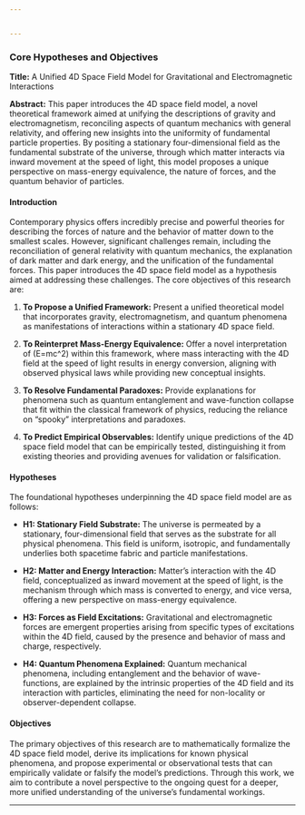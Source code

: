 ```yaml
---


---
```


<h3 id="core-hypotheses-and-objectives">Core Hypotheses and Objectives</h3>
<p><strong>Title:</strong> A Unified 4D Space Field Model for Gravitational and Electromagnetic Interactions</p>
<p><strong>Abstract:</strong> This paper introduces the 4D space field model, a novel theoretical framework aimed at unifying the descriptions of gravity and electromagnetism, reconciling aspects of quantum mechanics with general relativity, and offering new insights into the uniformity of fundamental particle properties. By positing a stationary four-dimensional field as the fundamental substrate of the universe, through which matter interacts via inward movement at the speed of light, this model proposes a unique perspective on mass-energy equivalence, the nature of forces, and the quantum behavior of particles.</p>
<h4 id="introduction">Introduction</h4>
<p>Contemporary physics offers incredibly precise and powerful theories for describing the forces of nature and the behavior of matter down to the smallest scales. However, significant challenges remain, including the reconciliation of general relativity with quantum mechanics, the explanation of dark matter and dark energy, and the unification of the fundamental forces. This paper introduces the 4D space field model as a hypothesis aimed at addressing these challenges. The core objectives of this research are:</p>
<ol>
<li>
<p><strong>To Propose a Unified Framework:</strong> Present a unified theoretical model that incorporates gravity, electromagnetism, and quantum phenomena as manifestations of interactions within a stationary 4D space field.</p>
</li>
<li>
<p><strong>To Reinterpret Mass-Energy Equivalence:</strong> Offer a novel interpretation of (E=mc^2) within this framework, where mass interacting with the 4D field at the speed of light results in energy conversion, aligning with observed physical laws while providing new conceptual insights.</p>
</li>
<li>
<p><strong>To Resolve Fundamental Paradoxes:</strong> Provide explanations for phenomena such as quantum entanglement and wave-function collapse that fit within the classical framework of physics, reducing the reliance on “spooky” interpretations and paradoxes.</p>
</li>
<li>
<p><strong>To Predict Empirical Observables:</strong> Identify unique predictions of the 4D space field model that can be empirically tested, distinguishing it from existing theories and providing avenues for validation or falsification.</p>
</li>
</ol>
<h4 id="hypotheses">Hypotheses</h4>
<p>The foundational hypotheses underpinning the 4D space field model are as follows:</p>
<ul>
<li>
<p><strong>H1: Stationary Field Substrate:</strong> The universe is permeated by a stationary, four-dimensional field that serves as the substrate for all physical phenomena. This field is uniform, isotropic, and fundamentally underlies both spacetime fabric and particle manifestations.</p>
</li>
<li>
<p><strong>H2: Matter and Energy Interaction:</strong> Matter’s interaction with the 4D field, conceptualized as inward movement at the speed of light, is the mechanism through which mass is converted to energy, and vice versa, offering a new perspective on mass-energy equivalence.</p>
</li>
<li>
<p><strong>H3: Forces as Field Excitations:</strong> Gravitational and electromagnetic forces are emergent properties arising from specific types of excitations within the 4D field, caused by the presence and behavior of mass and charge, respectively.</p>
</li>
<li>
<p><strong>H4: Quantum Phenomena Explained:</strong> Quantum mechanical phenomena, including entanglement and the behavior of wave-functions, are explained by the intrinsic properties of the 4D field and its interaction with particles, eliminating the need for non-locality or observer-dependent collapse.</p>
</li>
</ul>
<h4 id="objectives">Objectives</h4>
<p>The primary objectives of this research are to mathematically formalize the 4D space field model, derive its implications for known physical phenomena, and propose experimental or observational tests that can empirically validate or falsify the model’s predictions. Through this work, we aim to contribute a novel perspective to the ongoing quest for a deeper, more unified understanding of the universe’s fundamental workings.</p>
<hr>

